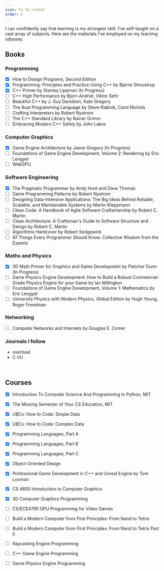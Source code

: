 ```yaml
---
icon: fa fa-rocket
order: 2
---
```


I can confidently say that learning is my strongest skill. I've self-taught on a vast array of subjects. Here are the materials I've employed on my learning odyssey.

## Books

### Programming

- [x] How to Design Programs, Second Edition
- [x] Programming: Principles and Practice Using C++ by Bjarne Stroustrup
- [x] C++ Primer by Stanley Lippman (In Progress)
- [ ] C++ High Performance by Bjorn Andrist, Viktor Sehr
- [ ] Beautiful C++ by J. Guy Davidson, Kate Gregory 
- [ ] The Rust Programming Language by Steve Klabnik, Carol Nichols
- [ ] Crafting Interpreters by Robert Nystrom
- [ ] The C++ Standard Library by Rainer Grimm
- [ ] Embracing Modern C++ Safely by John Lakos

### Computer Graphics

- [x] Game Engine Architecture by Jason Gregory (In Progress)
- [ ] Foundations of Game Engine Development, Volume 2: Rendering by Eric Lengyel
- [ ] WebGPU

### Software Engineering

- [x] The Pragmatic Programmer by Andy Hunt and Dave Thomas
- [ ] Game Programming Patterns by Robert Nystrom
- [ ] Designing Data-Intensive Applications: The Big Ideas Behind Reliable, Scalable, and Maintainable Systems by Martin Kleppmann
- [ ] Clean Code: A Handbook of Agile Software Craftsmanship by Robert C. Martin
- [ ] Clean Architecture: A Craftsman's Guide to Software Structure and Design by Robert C. Martin
- [ ] Algorithms Hardcover by Robert Sedgewick
- [ ] 97 Things Every Programmer Should Know: Collective Wisdom from the Experts

### Maths and Physics

- [x] 3D Math Primer for Graphics and Game Development by Fletcher Dunn (In Progress)
- [ ] Game Physics Engine Development: How to Build a Robust Commercial-Grade Physics Engine for your Game by Ian Millington
- [ ] Foundations of Game Engine Development, Volume 1: Mathematics by Eric Lengyel
- [ ] University Physics with Modern Physics, Global Edition by Hugh Young, Roger Freedman

### Networking

- [ ] Computer Networks and Internets by Douglas E. Comer

### Journals I follow
- overload
- C VU

<br/>

## Courses

- [x] Introduction To Computer Science And Programming In Python, MIT
- [x] The Missing Semester of Your CS Education, MIT
- [x] UBCx: How to Code: Simple Data
- [x] UBCx: How to Code: Complex Data
- [x] Programming Languages, Part A 
- [x] Programming Languages, Part B  
- [x] Programming Languages, Part C 
- [x] Object-Oriented Design
- [x] Professional Game Development in C++ and Unreal Engine by Tom Looman
- [x] CS 4600 Introduction to Computer Graphics
- [x] 3D Computer Graphics Programming
- [ ] CS/ECE4795 GPU Programming for Video Games
- [ ] Build a Modern Computer from First Principles: From Nand to Tetris
- [ ] Build a Modern Computer from First Principles: From Nand to Tetris Part II
- [ ] Raycasting Engine Programming
- [ ] C++ Game Engine Programming
- [ ] Game Physics Engine Programming

